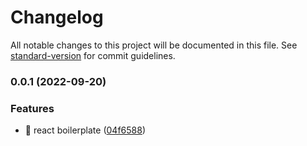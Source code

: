 # Changelog

All notable changes to this project will be documented in this file. See [standard-version](https://github.com/conventional-changelog/standard-version) for commit guidelines.

### 0.0.1 (2022-09-20)


### Features

* 🎸 react boilerplate ([04f6588](https://github.com/BlackBerry009/m-cli/commit/04f6588292a5fe0aeff1563466ad9e796b75b91c))
